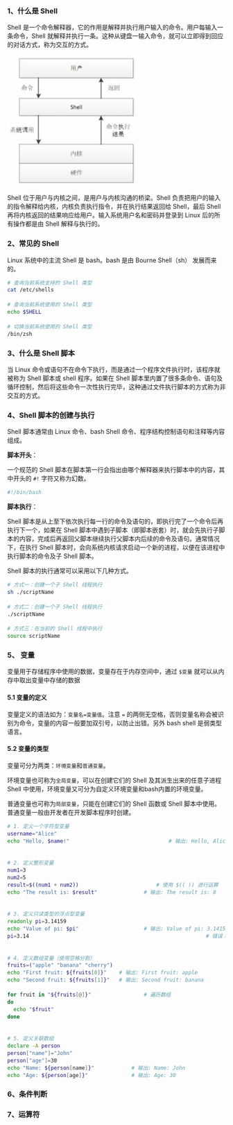 ### 1、什么是 Shell

Shell 是一个命令解释器，它的作用是解释并执行用户输入的命令。用户每输入一条命令，Shell 就解释并执行一条。这种从键盘一输入命令，就可以立即得到回应的对话方式，称为交互的方式。

<img src="./assets/shell.png" alt="shell" style="zoom:50%;" />

Shell 位于用户与内核之间，是用户与内核沟通的桥梁。Shell 负责把用户的输入的指令解释给内核，内核负责执行指令，并在执行结果返回给 Shell，最后 Shell 再将内核返回的结果响应给用户。输入系统用户名和密码并登录到 Linux 后的所有操作都是由 Shell 解释与执行的。



### 2、常见的 Shell

Linux 系统中的主流 Shell 是 bash。bash 是由 Bourne Shell（sh） 发展而来的。

```bash
# 查询当前系统支持的 Shell 类型
cat /etc/shells

# 查询当前系统使用的 Shell 类型
echo $SHELL

# 切换当前系统使用的 Shell 类型
/bin/zsh
```



### 3、什么是 Shell 脚本

当 Linux 命令或语句不在命令下执行，而是通过一个程序文件执行时，该程序就被称为 Shell 脚本或 shell 程序。如果在 Shell 脚本里内置了很多条命令、语句及循环控制，然后将这些命令一次性执行完毕，这种通过文件执行脚本的方式称为非交互的方式。



### 4、Shell 脚本的创建与执行

Shell 脚本通常由 Linux 命令、bash Shell 命令、程序结构控制语句和注释等内容组成。



**脚本开头**：

一个规范的 Shell 脚本在脚本第一行会指出由哪个解释器来执行脚本中的内容，其中开头的 `#!` 字符又称为幻数。

```bash
#!/bin/bash
```



**脚本执行**：

Shell 脚本是从上至下依次执行每一行的命令及语句的，即执行完了一个命令后再执行下一个，如果在 Shell 脚本中遇到子脚本（即脚本嵌套）时，就会先执行子脚本的内容，完成后再返回父脚本继续执行父脚本内后续的命令及语句。通常情况下，在执行 Shell 脚本时，会向系统内核请求启动一个新的进程，以便在该进程中执行脚本的命令及子 Shell 脚本。

 Shell 脚本的执行通常可以采用以下几种方式。

```bash
# 方式一：创建一个子 Shell 线程执行
sh ./scriptName

# 方式二：创建一个子 Shell 线程执行
./scriptName

# 方式三：在当前的 Shell 线程中执行
source scriptName
```



### 5、 变量

变量用于存储程序中使用的数据，变量存在于内存空间中，通过 `$变量` 就可以从内存中取出变量中存储的数据



#### 5.1 变量的定义

变量定义的语法如为：`变量名=变量值`。注意 `=` 的两侧无空格，否则变量名称会被识别为命令，变量的内容一般要加双引号，以防止出错。另外 bash shell 是弱类型语言。



#### 5.2 变量的类型

变量可分为两类：`环境变量`和`普通变量`。

环境变量也可称为`全局变量`，可以在创建它们的 Shell 及其派生出来的任意子进程 Shell 中使用，环境变量又可分为自定义环境变量和bash内置的环境变量。

普通变量也可称为`局部变量`，只能在创建它们的 Shell 函数或 Shell 脚本中使用。普通变量一般由开发者在开发脚本程序时创建。



```bash
# 1. 定义一个字符型变量
username="Alice"
echo "Hello, $name!"								# 输出: Hello, Alice!


# 2. 定义整形变量
num1=3
num2=5
result=$((num1 + num2))  						# 使用 $(( )) 进行运算
echo "The result is: $result"				# 输出: The result is: 8


# 3. 定义只读类型的浮点型变量
readonly pi=3.14159
echo "Value of pi: $pi"   					# 输出: Value of pi: 3.14159
pi=3.14  														# 错误：bash: pi: readonly variable


# 4. 定义数组变量（使用空格分割）
fruits=("apple" "banana" "cherry")
echo "First fruit: ${fruits[0]}"  	# 输出: First fruit: apple
echo "Second fruit: ${fruits[1]}" 	# 输出: Second fruit: banana

for fruit in "${fruits[@]}"					# 遍历数组
do
  echo "$fruit"
done


# 5. 定义关联数组
declare -A person
person["name"]="John"
person["age"]=30
echo "Name: ${person[name]}"  			# 输出: Name: John
echo "Age: ${person[age]}"    			# 输出: Age: 30
```



### 6、条件判断



### 7、运算符